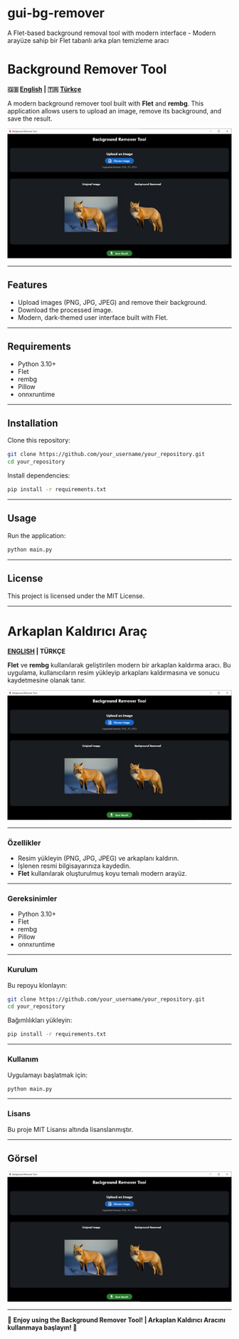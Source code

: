 # gui-bg-remover
A Flet-based background removal tool with modern interface - Modern arayüze sahip bir Flet tabanlı arka plan temizleme aracı


# Background Remover Tool

**🇬🇧 [English](#background-remover-tool) | 🇹🇷 [Türkçe](#arkaplan-kaldırıcı-araç)**

A modern background remover tool built with **Flet** and **rembg**. This application allows users to upload an image, remove its background, and save the result.

![App Screenshot](assets/images/sample.PNG)

---

## Features

- Upload images (PNG, JPG, JPEG) and remove their background.
- Download the processed image.
- Modern, dark-themed user interface built with Flet.

---

## Requirements

- Python 3.10+
- Flet
- rembg
- Pillow
- onnxruntime

---

## Installation

Clone this repository:

```bash
git clone https://github.com/your_username/your_repository.git
cd your_repository
```

Install dependencies:

```bash
pip install -r requirements.txt
```

---

## Usage

Run the application:

```bash
python main.py
```

---

## License

This project is licensed under the MIT License.

---

# **Arkaplan Kaldırıcı Araç**

**[ENGLISH](#background-remover-tool) | TÜRKÇE**

**Flet** ve **rembg** kullanılarak geliştirilen modern bir arkaplan kaldırma aracı. Bu uygulama, kullanıcıların resim yükleyip arkaplanı kaldırmasına ve sonucu kaydetmesine olanak tanır.

![Uygulama Ekran Görüntüsü](assets/images/sample.PNG)

---

### **Özellikler**

- Resim yükleyin (PNG, JPG, JPEG) ve arkaplanı kaldırın.
- İşlenen resmi bilgisayarınıza kaydedin.
- **Flet** kullanılarak oluşturulmuş koyu temalı modern arayüz.

---

### **Gereksinimler**

- Python 3.10+
- Flet
- rembg
- Pillow
- onnxruntime

---

### **Kurulum**

Bu repoyu klonlayın:

```bash
git clone https://github.com/your_username/your_repository.git
cd your_repository
```

Bağımlılıkları yükleyin:

```bash
pip install -r requirements.txt
```

---

### **Kullanım**

Uygulamayı başlatmak için:

```bash
python main.py
```

---

### **Lisans**

Bu proje MIT Lisansı altında lisanslanmıştır.

---

## Görsel
![Screenshot](assets/images/sample.PNG)

---

🚀 **Enjoy using the Background Remover Tool! | Arkaplan Kaldırıcı Aracını kullanmaya başlayın! 🚀**

